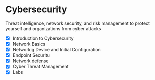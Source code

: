 # Cybersecurity
Threat intelligence, network security, and risk management to protect yourself and organizations from cyber attacks

- [x] Introduction to Cybersecurity
- [x] Network Basics
- [x] Networkig Device and Initial Configuration
- [x] Endpoint Securitu
- [x] Network defense
- [x] Cyber Threat Management
- [x] Labs
